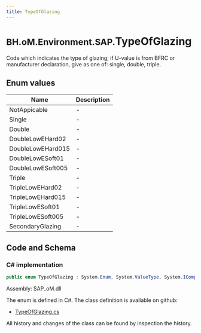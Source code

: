 ```yaml
---
title: TypeOfGlazing
---
```


# <small>BH.oM.Environment.SAP.</small>**TypeOfGlazing**

Code which indicates the type of glazing; if U-value is from BFRC or manufacturer declaration, give as one of: single, double, triple.

## Enum values

| Name            | Description                                                    |
|-----------------|----------------------------------------------------------------|
| NotAppicable |  -  |
| Single |  -  |
| Double |  -  |
| DoubleLowEHard02 |  -  |
| DoubleLowEHard015 |  -  |
| DoubleLowESoft01 |  -  |
| DoubleLowESoft005 |  -  |
| Triple |  -  |
| TripleLowEHard02 |  -  |
| TripleLowEHard015 |  -  |
| TripleLowESoft01 |  -  |
| TripleLowESoft005 |  -  |
| SecondaryGlazing |  -  |


## Code and Schema

### C# implementation

``` C# title="C#"
public enum TypeOfGlazing : System.Enum, System.ValueType, System.IComparable, System.ISpanFormattable, System.IFormattable, System.IConvertible
```

Assembly: SAP_oM.dll

The enum is defined in C#. The class definition is available on github:

- [TypeOfGlazing.cs](https://github.com/BHoM/SAP_Toolkit/blob/develop/SAP_oM/Enums\TypeOfGlazing.cs)

All history and changes of the class can be found by inspection the history.
